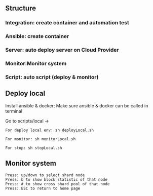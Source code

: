 ## Structure

### Integration: create container and automation test
### Ansible: create container
### Server: auto deploy server on Cloud Provider
### Monitor:Monitor system
### Script: auto script (deploy & monitor)

## Deploy local

Install ansible & docker; Make sure ansible & docker can be called in terminal

Go to scripts/local -> 

    For deploy local env: sh deployLocal.sh

    For monitor: sh monitorLocal.sh

    For stop: sh stopLocal.sh


## Monitor system
    Press: up/down to select shard node
    Press: b to show block statistic of that node
    Press: # to show cross shard pool of that node
    Press: ESC to return to home page




